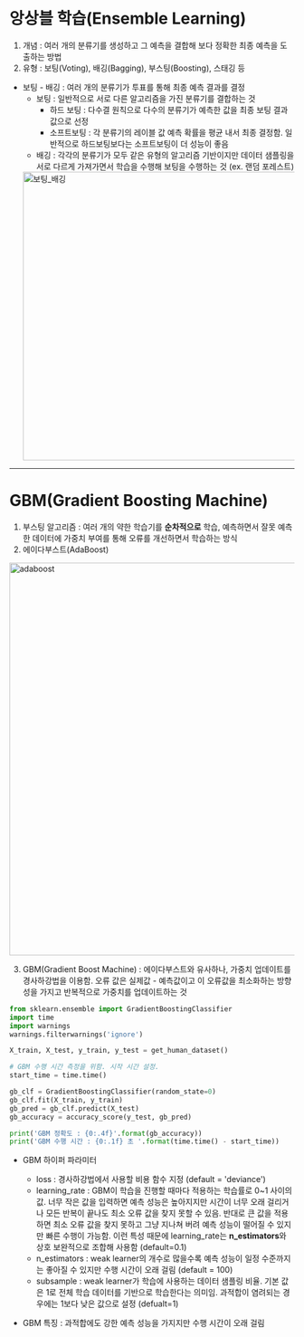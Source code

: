 앙상블 학습(Ensemble Learning)
===========================
1. 개념 : 여러 개의 분류기를 생성하고 그 예측을 결합해 보다 정확한 최종 예측을 도출하는 방법
2. 유형 : 보팅(Voting), 배깅(Bagging), 부스팅(Boosting), 스태깅 등
* 보팅 - 배깅 : 여러 개의 분류기가 투표를 통해 최종 예측 결과를 결정
  * 보팅 : 일반적으로 서로 다른 알고리즘을 가진 분류기를 결합하는 것
    * 하드 보팅 : 다수결 원칙으로 다수의 분류기가 예측한 값을 최종 보팅 결과값으로 선정
    * 소프트보팅 : 각 분류기의 레이블 값 예측 확률을 평균 내서 최종 결정함. 일반적으로 하드보팅보다는 소프트보팅이 더 성능이 좋음
  * 배깅 : 각각의 분류기가 모두 같은 유형의 알고리즘 기반이지만 데이터 샘플링을 서로 다르게 가져가면서 학습을 수행해 보팅을 수행하는 것 (ex. 랜덤 포레스트)
  <img width="510" alt="보팅_배깅" src="https://github.com/seungye-kwak/til_log/assets/112370282/dd6d1923-2888-4404-9d7f-9bd167db1ad5">

* * *
GBM(Gradient Boosting Machine)
==============================
1. 부스팅 알고리즘 : 여러 개의 약한 학습기를 **순차적으로** 학습, 예측하면서 잘못 예측한 데이터에 가중치 부여를 통해 오류를 개선하면서 학습하는 방식
2. 에이다부스트(AdaBoost)
  <img width="694" alt="adaboost" src="https://github.com/seungye-kwak/til_log/assets/112370282/bca3ca11-ad54-423b-b49e-c1fede3f6f69">
  
3. GBM(Gradient Boost Machine) : 에이다부스트와 유사하나, 가중치 업데이트를 경사하강법을 이용함. 오류 값은 실제값 - 예측값이고 이 오류값을 최소화하는 방향성을 가지고 반복적으로 가중치를 업데이트하는 것
 
 ```python
 from sklearn.ensemble import GradientBoostingClassifier
 import time
 import warnings
 warnings.filterwarnings('ignore')
 
 X_train, X_test, y_train, y_test = get_human_dataset()
 
 # GBM 수행 시간 측정을 위함. 시작 시간 설정.
 start_time = time.time()
 
 gb_clf = GradientBoostingClassifier(random_state=0)
 gb_clf.fit(X_train, y_train)
 gb_pred = gb_clf.predict(X_test)
 gb_accuracy = accuracy_score(y_test, gb_pred)
 
 print('GBM 정확도 : {0:.4f}'.format(gb_accuracy))
 print('GBM 수행 시간 : {0:.1f} 초 '.format(time.time() - start_time))
 ```
 * GBM 하이퍼 파라미터
   * loss : 경사하강법에서 사용할 비용 함수 지정 (default = 'deviance')
   * learning_rate : GBM이 학습을 진행할 때마다 적용하는 학습률로 0~1 사이의 값. 너무 작은 값을 입력하면 예측 성능은 높아지지만 시간이 너무 오래 걸리거나 모든 반복이 끝나도 최소 오류 값을 찾지 못할 수 있음. 반대로 큰 값을 적용하면 최소 오류 값을 찾지 못하고 그냥 지나쳐 버려 예측 성능이 떨어질 수 있지만 빠른 수행이 가능함. 이런 특성 때문에 learning_rate는 **n_estimators**와 상호 보완적으로 조합해 사용함 (default=0.1)
   * n_estimators : weak learner의 개수로 많을수록 예측 성능이 일정 수준까지는 좋아질 수 있지만 수행 시간이 오래 걸림 (default = 100)
   * subsample : weak learner가 학습에 사용하는 데이터 샘플링 비율. 기본 값은 1로 전체 학습 데이터를 기반으로 학습한다는 의미임. 과적합이 염려되는 경우에는 1보다 낮은 값으로 설정 (defualt=1)

 * GBM 특징 : 과적합에도 강한 예측 성능을 가지지만 수행 시간이 오래 걸림



  

